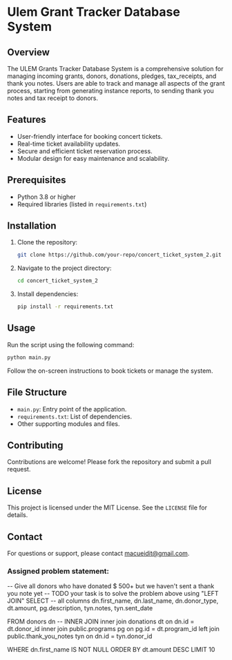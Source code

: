 # Ulem Grant Tracker Database System

## Overview
The ULEM Grants Tracker Database System is a comprehensive solution for managing incoming grants, donors, 
donations, pledges, tax_receipts, and thank you notes. Users are able to track and manage all aspects of 
the grant process, starting from generating instance reports, to sending thank you notes and tax receipt to donors.

## Features
- User-friendly interface for booking concert tickets.
- Real-time ticket availability updates.
- Secure and efficient ticket reservation process.
- Modular design for easy maintenance and scalability.

## Prerequisites
- Python 3.8 or higher
- Required libraries (listed in `requirements.txt`)

## Installation
1. Clone the repository:
    ```bash
    git clone https://github.com/your-repo/concert_ticket_system_2.git
    ```
2. Navigate to the project directory:
    ```bash
    cd concert_ticket_system_2
    ```
3. Install dependencies:
    ```bash
    pip install -r requirements.txt
    ```

## Usage
Run the script using the following command:
```bash
python main.py
```

Follow the on-screen instructions to book tickets or manage the system.

## File Structure
- `main.py`: Entry point of the application.
- `requirements.txt`: List of dependencies.
- Other supporting modules and files.

## Contributing
Contributions are welcome! Please fork the repository and submit a pull request.

## License
This project is licensed under the MIT License. See the `LICENSE` file for details.

## Contact
For questions or support, please contact macueidit@gmail.com.






























### Assigned problem statement:
-- Give all donors who have donated $ 500+ but we haven't sent a thank you note yet
-- TODO your task is to solve the problem above using "LEFT JOIN"
SELECT
    -- all columns
        dn.first_name,
        dn.last_name,
        dn.donor_type,
        dt.amount,
        pg.description,
        tyn.notes,
        tyn.sent_date

FROM donors dn
-- INNER JOIN
         inner join donations dt on dn.id = dt.donor_id
         inner join public.programs pg on pg.id = dt.program_id
         left join public.thank_you_notes tyn on dn.id = tyn.donor_id

WHERE dn.first_name IS NOT NULL
ORDER BY dt.amount DESC
LIMIT 10


